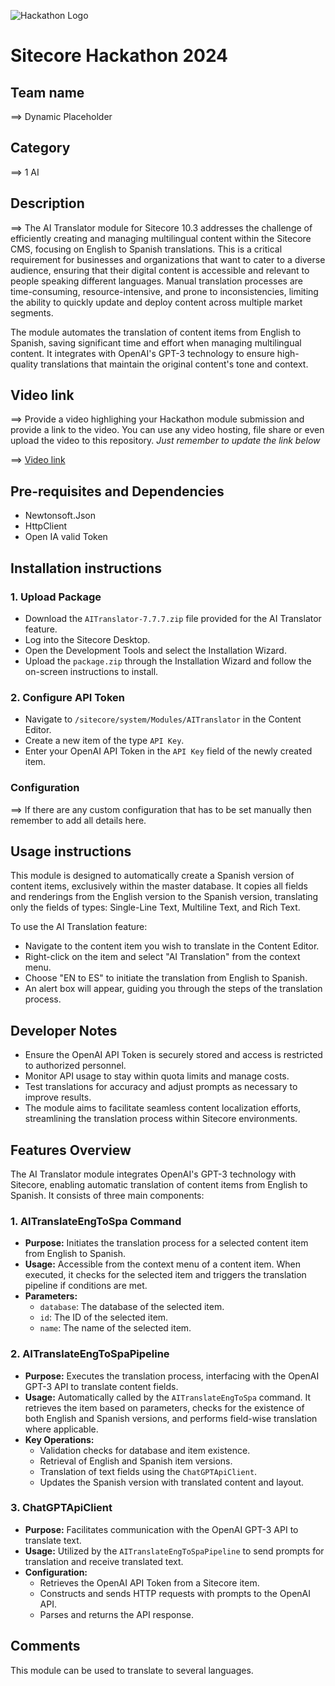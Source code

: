 ![Hackathon Logo](docs/images/hackathon.png?raw=true "Hackathon Logo")
# Sitecore Hackathon 2024

## Team name
⟹ Dynamic Placeholder

## Category
⟹ 1 AI

## Description
⟹ The AI Translator module for Sitecore 10.3 addresses the challenge of efficiently creating and managing multilingual content within the Sitecore CMS, focusing on English to Spanish translations. This is a critical requirement for businesses and organizations that want to cater to a diverse audience, ensuring that their digital content is accessible and relevant to people speaking different languages. Manual translation processes are time-consuming, resource-intensive, and prone to inconsistencies, limiting the ability to quickly update and deploy content across multiple market segments.

The module automates the translation of content items from English to Spanish, saving significant time and effort when managing multilingual content. It integrates with OpenAI's GPT-3 technology to ensure high-quality translations that maintain the original content's tone and context.



## Video link
⟹ Provide a video highlighing your Hackathon module submission and provide a link to the video. You can use any video hosting, file share or even upload the video to this repository. _Just remember to update the link below_

⟹ [Video link](https://youtu.be/mbWWG6yUkhg)



## Pre-requisites and Dependencies
- Newtonsoft.Json
- HttpClient
- Open IA valid Token


## Installation instructions
### 1. Upload Package

- Download the `AITranslator-7.7.7.zip` file provided for the AI Translator feature.
- Log into the Sitecore Desktop.
- Open the Development Tools and select the Installation Wizard.
- Upload the `package.zip` through the Installation Wizard and follow the on-screen instructions to install.

### 2. Configure API Token

- Navigate to `/sitecore/system/Modules/AITranslator` in the Content Editor.
- Create a new item of the type `API Key`.
- Enter your OpenAI API Token in the `API Key` field of the newly created item.

### Configuration
⟹ If there are any custom configuration that has to be set manually then remember to add all details here.


## Usage instructions
This module is designed to automatically create a Spanish version of content items, exclusively within the master database. It copies all fields and renderings from the English version to the Spanish version, translating only the fields of types: Single-Line Text, Multiline Text, and Rich Text.

To use the AI Translation feature:

- Navigate to the content item you wish to translate in the Content Editor.
- Right-click on the item and select "AI Translation" from the context menu.
- Choose "EN to ES" to initiate the translation from English to Spanish.
- An alert box will appear, guiding you through the steps of the translation process.

## Developer Notes

- Ensure the OpenAI API Token is securely stored and access is restricted to authorized personnel.
- Monitor API usage to stay within quota limits and manage costs.
- Test translations for accuracy and adjust prompts as necessary to improve results.
- The module aims to facilitate seamless content localization efforts, streamlining the translation process within Sitecore environments.

## Features Overview

The AI Translator module integrates OpenAI's GPT-3 technology with Sitecore, enabling automatic translation of content items from English to Spanish. It consists of three main components:

### 1. AITranslateEngToSpa Command

- **Purpose:** Initiates the translation process for a selected content item from English to Spanish.
- **Usage:** Accessible from the context menu of a content item. When executed, it checks for the selected item and triggers the translation pipeline if conditions are met.
- **Parameters:**
  - `database`: The database of the selected item.
  - `id`: The ID of the selected item.
  - `name`: The name of the selected item.

### 2. AITranslateEngToSpaPipeline

- **Purpose:** Executes the translation process, interfacing with the OpenAI GPT-3 API to translate content fields.
- **Usage:** Automatically called by the `AITranslateEngToSpa` command. It retrieves the item based on parameters, checks for the existence of both English and Spanish versions, and performs field-wise translation where applicable.
- **Key Operations:**
  - Validation checks for database and item existence.
  - Retrieval of English and Spanish item versions.
  - Translation of text fields using the `ChatGPTApiClient`.
  - Updates the Spanish version with translated content and layout.

### 3. ChatGPTApiClient

- **Purpose:** Facilitates communication with the OpenAI GPT-3 API to translate text.
- **Usage:** Utilized by the `AITranslateEngToSpaPipeline` to send prompts for translation and receive translated text.
- **Configuration:**
  - Retrieves the OpenAI API Token from a Sitecore item.
  - Constructs and sends HTTP requests with prompts to the OpenAI API.
  - Parses and returns the API response.

## Comments
This module can be used to translate to several languages.
